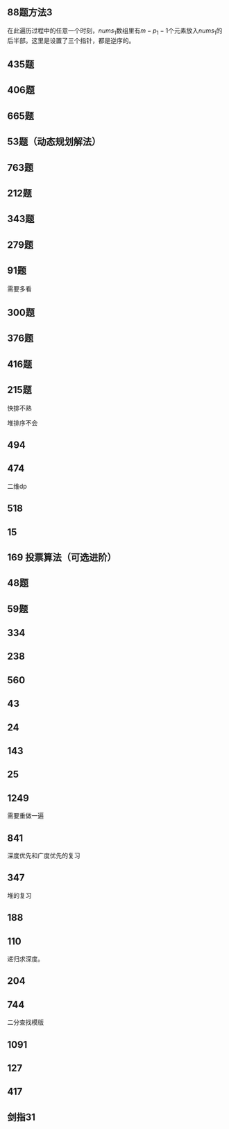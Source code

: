 ## 88题方法3

在此遍历过程中的任意一个时刻，$nums_1$数组里有$m-p_1-1$个元素放入$nums_1$的后半部。这里是设置了三个指针，都是逆序的。

## 435题



## 406题



## 665题



## 53题（动态规划解法）



## 763题



## 212题



## 343题

## 279题

## 91题

需要多看

## 300题

## 376题

## 416题

## 215题

快排不熟

堆排序不会

## 494

## 474

二维dp

## 518

## 15

## 169 投票算法（可选进阶）

## 48题

## 59题

## 334

## 238

## 560

## 43

## 24

## 143

## 25

## 1249

需要重做一遍

## 841

深度优先和广度优先的复习

## 347

堆的复习



## 188



## 110

递归求深度。





## 204



## 744

二分查找模版



## 1091



## 127



## 417



## 剑指31